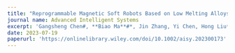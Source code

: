 ```yaml
---
title: "Reprogrammable Magnetic Soft Robots Based on Low Melting Alloys"
journal name: Advanced Intelligent Systems
excerpt: 'Gangsheng Chen#, **Biao Ma**#*, Jin Zhang, Yi Chen, Hong Liu*, Advanced Intelligent Systems'
date: 2023-07-19
paperurl: 'https://onlinelibrary.wiley.com/doi/10.1002/aisy.202300173'
---
```

